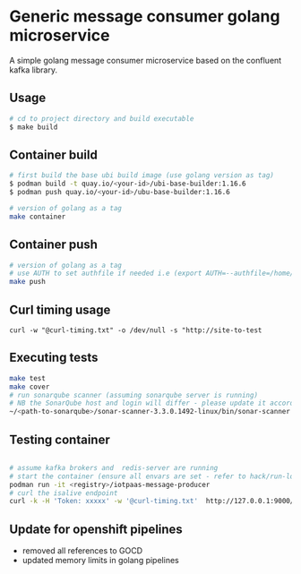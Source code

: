 # Generic message consumer golang microservice

A simple golang message consumer microservice based on the confluent kafka library. 

## Usage 

```bash
# cd to project directory and build executable
$ make build 

```

## Container build

```bash
# first build the base ubi build image (use golang version as tag)
$ podman build -t quay.io/<your-id>/ubi-base-builder:1.16.6 
$ podman push quay.io/<your-id>/ubu-base-builder:1.16.6

# version of golang as a tag
make container

```
## Container push

```bash
# version of golang as a tag
# use AUTH to set authfile if needed i.e (export AUTH=--authfile=/home/<user>/.docker/config.json)
make push

```

## Curl timing usage
```
curl -w "@curl-timing.txt" -o /dev/null -s "http://site-to-test

```

## Executing tests
```bash
make test 
make cover
# run sonarqube scanner (assuming sonarqube server is running)
# NB the SonarQube host and login will differ - please update it accordingly in the sonar-project.properties file
~/<path-to-sonarqube>/sonar-scanner-3.3.0.1492-linux/bin/sonar-scanner 

```
## Testing container 
```bash

# assume kafka brokers and  redis-server are running
# start the container (ensure all envars are set - refer to hack/run-local.sh)
podman run -it <registry>/iotpaas-message-producer
# curl the isalive endpoint
curl -k -H 'Token: xxxxx' -w '@curl-timing.txt'  http://127.0.0.1:9000/api/v1/sys/info/isalive

```

## Update for openshift pipelines
- removed all references to GOCD
- updated memory limits in golang pipelines
